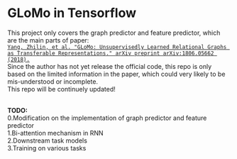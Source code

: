 # GLoMo in Tensorflow

This project only covers the graph predictor and feature predictor, which are the main parts of paper:
<br>[`Yang, Zhilin, et al. "GLoMo: Unsupervisedly Learned Relational Graphs as Transferable Representations." arXiv preprint arXiv:1806.05662 (2018).`](https://arxiv.org/abs/1806.05662)
<br> Since the author has not yet release the official code, this repo is only based on the limited information in the paper, which could very likely to be mis-understood or incomplete.
<br> This repo will be continuely updated!

<br>**TODO:**
<br>  0.Modification on the implementation of graph predictor and feature predictor
<br>  1.Bi-attention mechanism in RNN
<br>  2.Downstream task models
<br>  3.Training on various tasks
